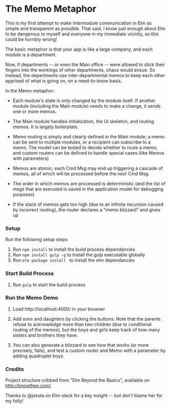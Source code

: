 # The Memo Metaphor

This is my first attempt to make intermodule communication in Elm as simple and transparent
as possible. That said, I know just enough about Elm to be dangerous to myself and everyone
in my immediate vicinity, so this could be horribly wrong!

The basic metaphor is that your app is like a large company, and each module is a department.

Now, if departments -- or even the Main office -- were allowed to stick their fingers into
the workings of other departments, chaos would ensue. So instead, the departments use
inter-departmental memos to keep each other apprised of what is going on, on a need-to-know
basis.

In the Memo metaphor:

* Each module's state is only changed by the module itself. If another module
(including the Main module) needs to make a change, it sends one or more memos.

* The Main module handles initialization, the UI skeleton, and routing memos.
It is largely boilerplate.

* Memo routing is simply and clearly defined in the Main module; a memo can be
sent to multiple modules, or a recipient can subscribe to a memo. The model
can be tested to decide whether to route a memo, and custom routers can be
defined to handle special cases (like Memos with parameters)

* Memos are atomic; each Cmd Msg may end up triggering a cascade of memos, all
of which will be processed before the next Cmd Msg.

* The order in which memos are processed is deterministic (and the list of msgs
that are executed is saved in the application model for debugging purposes)

* If the stack of memos gets too high (due to an infinite recursion caused by incorrect
routing), the router declares a "memo blizzard" and gives up

### Setup

Run the following setup steps

1. Run `npm install` to install the build process dependancies
2. Run `npm install gulp -g` to install the gulp executable globally
3. Run `elm package install ` to install the elm dependancies

### Start Build Process

1. Run `gulp` to start the build process

### Run the Memo Demo

1. Load http://localhost:4000/ in your browser

2. Add sons and daughters by clicking the buttons. Note that the parents
refuse to acknowledge more than two children (due to conditional routing
of the memos), but the boys and girls keep track of how many sisters and
brothers they have.

3. You can also generate a blizzard to see how that works (or more precisely,
fails), and test a custom router and Memo with a parameter by adding
quadruplet boys.

### Credits

Project structure cribbed from "Elm Beyond the Basics", available on http://knowthen.com/

Thanks to @jessta on Elm-slack for a key insight -- but don't blame her for my folly!
